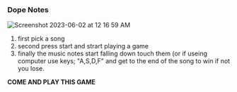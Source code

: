 ### Dope Notes

 ![Screenshot 2023-06-02 at 12 16 59 AM](https://github.com/CHAT-Class-23/Music/assets/117948099/cc503263-255d-4632-9396-691d8c5f852e)

1. first pick a song
2. second press start and strart playing a game
3. finally the music notes start falling down touch them (or if useing computer use keys; "A,S,D,F" and get to the end of the song to win if not you lose.

**COME AND PLAY THIS GAME**

